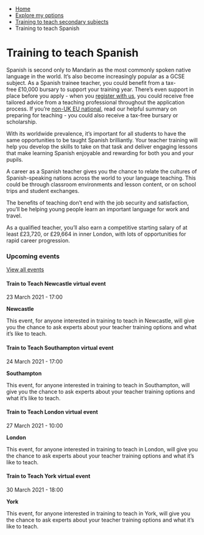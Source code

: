 *   [Home](/)
*   [Explore my options](/explore-my-options)
*   [Training to teach secondary subjects](/explore-my-options/training-to-teach-secondary-subjects)
*   Training to teach Spanish

Training to teach Spanish
=========================

Spanish is second only to Mandarin as the most commonly spoken native language in the world. It’s also become increasingly popular as a GCSE subject. As a Spanish trainee teacher, you could benefit from a tax-free £10,000 bursary to support your training year. There’s even support in place before you apply - when you [register with us](/node/2278), you could receive free tailored advice from a teaching professional throughout the application process. If you’re [non-UK EU national](/node/3893), read our helpful summary on preparing for teaching - you could also receive a tax-free bursary or scholarship. 

With its worldwide prevalence, it’s important for all students to have the same opportunities to be taught Spanish brilliantly. Your teacher training will help you develop the skills to take on that task and deliver engaging lessons that make learning Spanish enjoyable and rewarding for both you and your pupils.

A career as a Spanish teacher gives you the chance to relate the cultures of Spanish-speaking nations across the world to your language teaching. This could be through classroom environments and lesson content, or on school trips and student exchanges.

The benefits of teaching don’t end with the job security and satisfaction, you’ll be helping young people learn an important language for work and travel.

As a qualified teacher, you’ll also earn a competitive starting salary of at least £23,720, or £29,664 in inner London, with lots of opportunities for rapid career progression.

### Upcoming events

[View all events](/teaching-events)

[](/teaching-events/train-to-teach-events/train-to-teach-newcastle-virtual-event-230321)

#### Train to Teach Newcastle virtual event

23 March 2021 - 17:00

**Newcastle**

This event, for anyone interested in training to teach in Newcastle, will give you the chance to ask experts about your teacher training options and what it’s like to teach.

[](/teaching-events/train-to-teach-events/train-to-teach-southampton-virtual-event-240321)

#### Train to Teach Southampton virtual event

24 March 2021 - 17:00

**Southampton**

This event, for anyone interested in training to teach in Southampton, will give you the chance to ask experts about your teacher training options and what it’s like to teach.

[](/teaching-events/train-to-teach-events/train-to-teach-london-virtual-event-270321)

#### Train to Teach London virtual event

27 March 2021 - 10:00

**London**

This event, for anyone interested in training to teach in London, will give you the chance to ask experts about your teacher training options and what it’s like to teach.

[](/teaching-events/train-to-teach-events/train-to-teach-york-virtual-event-300321)

#### Train to Teach York virtual event

30 March 2021 - 18:00

**York**

This event, for anyone interested in training to teach in York, will give you the chance to ask experts about your teacher training options and what it’s like to teach.
